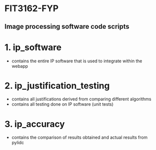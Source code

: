 # FIT3162-FYP

## Image processing software code scripts

# 1. ip_software 
- contains the entire IP software that is used to integrate within the webapp

# 2. ip_justification_testing 
- contains all justifications derived from comparing different algorithms
- contains all testing done on IP software (unit tests)

# 3. ip_accuracy
- contains the comparison of results obtained and actual results from pylidc
